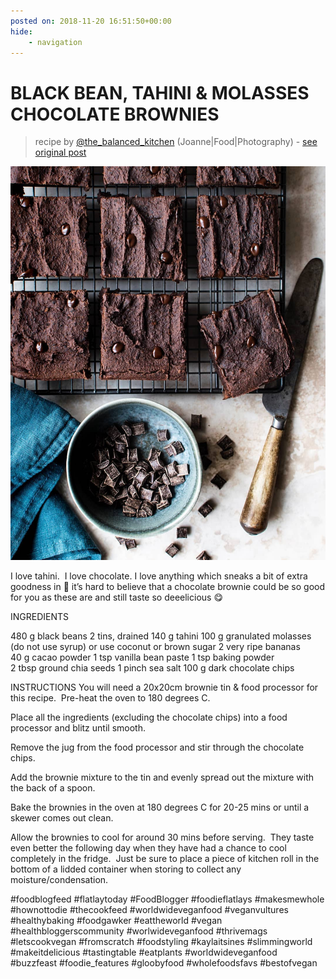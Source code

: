 ```yaml
---
posted on: 2018-11-20 16:51:50+00:00
hide:
    - navigation
---
```


# BLACK BEAN, TAHINI & MOLASSES CHOCOLATE BROWNIES  

> recipe by [@the_balanced_kitchen](https://www.instagram.com/the_balanced_kitchen/) 
(Joanne|Food|Photography) - [see original post](https://instagram.com/p/BqaNXUznQNu)

![](../img/the_balanced_kitchen_20-11-2018_1611.png)

I love tahini.  I love chocolate. I love anything which sneaks a bit of extra goodness in 🤫 it’s hard to believe that a chocolate brownie could be so good for you as these are and still taste so deeelicious 😋

INGREDIENTS

480 g black beans 2 tins, drained
140 g tahini
100 g granulated molasses (do not use syrup) or use coconut or brown sugar
2 very ripe bananas
40 g cacao powder
1 tsp vanilla bean paste
1 tsp baking powder
2 tbsp ground chia seeds
1 pinch sea salt
100 g dark chocolate chips

INSTRUCTIONS
You will need a 20x20cm brownie tin & food processor for this recipe.  Pre-heat the oven to 180 degrees C.

Place all the ingredients (excluding the chocolate chips) into a food processor and blitz until smooth.

Remove the jug from the food processor and stir through the chocolate chips.

Add the brownie mixture to the tin and evenly spread out the mixture with the back of a spoon.

Bake the brownies in the oven at 180 degrees C for 20-25 mins or until a skewer comes out clean.

Allow the brownies to cool for around 30 mins before serving.  They taste even better the following day when they have had a chance to cool completely in the fridge.  Just be sure to place a piece of kitchen roll in the bottom of a lidded container when storing to collect any moisture/condensation.

\#foodblogfeed \#flatlaytoday \#FoodBlogger \#foodieflatlays \#makesmewhole \#hownottodie \#thecookfeed \#worldwideveganfood \#veganvultures \#healthybaking \#foodgawker \#eattheworld \#vegan \#healthbloggerscommunity \#worlwideveganfood \#thrivemags \#letscookvegan \#fromscratch \#foodstyling
\#kaylaitsines \#slimmingworld \#makeitdelicious \#tastingtable \#eatplants \#worldwideveganfood \#buzzfeast \#foodie_features \#gloobyfood \#wholefoodsfavs \#bestofvegan 